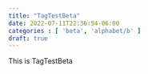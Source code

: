 ```yaml
---
title: "TagTestBeta"
date: 2022-07-11T22:36:54-06:00
categories : [ 'beta', 'alphabet/b' ]
draft: true
---
```


This is TagTestBeta